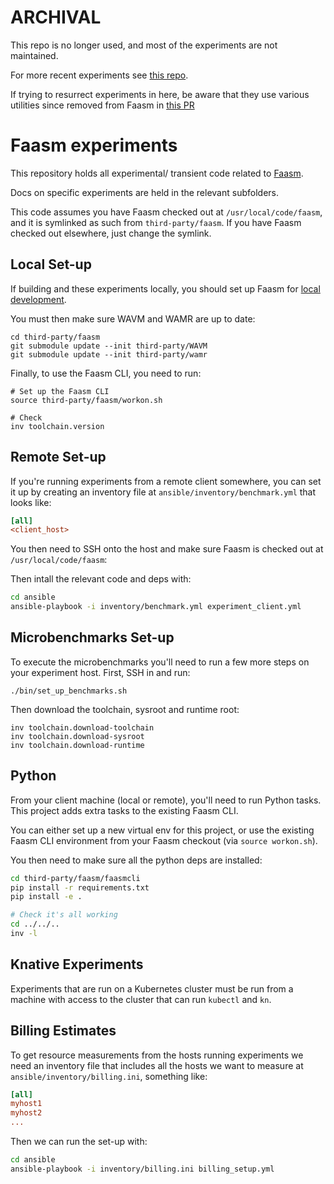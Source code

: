# ARCHIVAL

This repo is no longer used, and most of the experiments are not maintained.

For more recent experiments see 
[this repo](https://github.com/faasm/experiment-base).

If trying to resurrect experiments in here, be aware that they use various 
utilities since removed from Faasm in 
[this PR](https://github.com/faasm/faasm/pull/464)

# Faasm experiments

This repository holds all experimental/ transient code related to 
[Faasm](https://github.com/lsds/faasm.git).

Docs on specific experiments are held in the relevant subfolders. 

This code assumes you have Faasm checked out at `/usr/local/code/faasm`, and it 
is symlinked as such from `third-party/faasm`. If you have Faasm checked out 
elsewhere, just change the symlink.

## Local Set-up

If building and these experiments locally, you should set up Faasm for [local
development](https://github.com/lsds/faasm/blob/master/docs/development.md).

You must then make sure WAVM and WAMR are up to date:

```
cd third-party/faasm
git submodule update --init third-party/WAVM
git submodule update --init third-party/wamr
``` 

Finally, to use the Faasm CLI, you need to run:

```
# Set up the Faasm CLI
source third-party/faasm/workon.sh

# Check 
inv toolchain.version
```

## Remote Set-up

If you're running experiments from a remote client somewhere, you can set it up 
by creating an inventory file at `ansible/inventory/benchmark.yml` that looks
like:

```ini
[all]
<client_host>
```

You then need to SSH onto the host and make sure Faasm is checked out at 
`/usr/local/code/faasm`:

Then intall the relevant code and deps with:

```bash
cd ansible
ansible-playbook -i inventory/benchmark.yml experiment_client.yml
```

## Microbenchmarks Set-up

To execute the microbenchmarks you'll need to run a few more steps on your
experiment host. First, SSH in and run:

```
./bin/set_up_benchmarks.sh
```

Then download the toolchain, sysroot and runtime root:

```
inv toolchain.download-toolchain
inv toolchain.download-sysroot
inv toolchain.download-runtime
```

## Python

From your client machine (local or remote), you'll need to run Python tasks.
This project adds extra tasks to the existing Faasm CLI.

You can either set up a new virtual env for this project, or use the existing
Faasm CLI environment from your Faasm checkout (via `source workon.sh`). 

You then need to make sure all the python deps are installed:

```bash
cd third-party/faasm/faasmcli
pip install -r requirements.txt 
pip install -e .

# Check it's all working
cd ../../..
inv -l
```

## Knative Experiments

Experiments that are run on a Kubernetes cluster must be run from a machine with
access to the cluster that can run `kubectl` and `kn`.

## Billing Estimates

To get resource measurements from the hosts running experiments we need an
inventory file that includes all the hosts we want to measure at
`ansible/inventory/billing.ini`, something like:

```ini
[all]
myhost1
myhost2
...
```

Then we can run the set-up with:

```bash
cd ansible
ansible-playbook -i inventory/billing.ini billing_setup.yml
```
